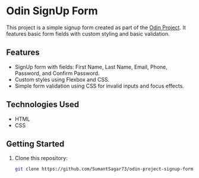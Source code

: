 # Odin SignUp Form

This project is a simple signup form created as part of the [Odin Project](https://www.theodinproject.com/). It features basic form fields with custom styling and basic validation.

## Features

- SignUp form with fields: First Name, Last Name, Email, Phone, Password, and Confirm Password.
- Custom styles using Flexbox and CSS.
- Simple form validation using CSS for invalid inputs and focus effects.

## Technologies Used

- HTML
- CSS

## Getting Started

1. Clone this repository:
   ```bash
   git clone https://github.com/SumantSagar73/odin-project-signup-form

